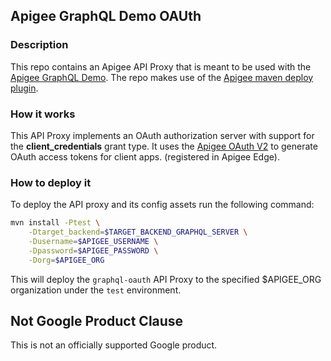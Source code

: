 ## Apigee GraphQL Demo OAUth

### Description

This repo contains an Apigee API Proxy that is meant to be used with the [Apigee GraphQL Demo](https://github.com/micovery/apigee-graphql-demo).
The repo makes use of the [Apigee maven deploy plugin](https://github.com/apigee/apigee-deploy-maven-plugin).

### How it works

This API Proxy implements an OAuth authorization server with support for the **client_credentials** grant type. 
It uses the [Apigee OAuth V2](https://docs.apigee.com/api-platform/reference/policies/oauthv2-policy)
to generate OAuth access tokens for client apps. (registered in Apigee Edge).

### How to deploy it

To deploy the API proxy and its config assets run the following command:

```bash
mvn install -Ptest \
    -Dtarget_backend=$TARGET_BACKEND_GRAPHQL_SERVER \
    -Dusername=$APIGEE_USERNAME \
    -Dpassword=$APIGEE_PASSWORD \
    -Dorg=$APIGEE_ORG
```
    
This will deploy the `graphql-oauth` API Proxy to the specified $APIGEE_ORG organization under the `test` environment.

## Not Google Product Clause

This is not an officially supported Google product.